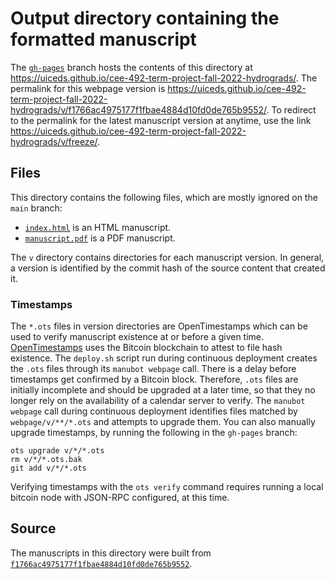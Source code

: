 # Output directory containing the formatted manuscript

The [`gh-pages`](https://github.com/uiceds/cee-492-term-project-fall-2022-hydrograds/tree/gh-pages) branch hosts the contents of this directory at <https://uiceds.github.io/cee-492-term-project-fall-2022-hydrograds/>.
The permalink for this webpage version is <https://uiceds.github.io/cee-492-term-project-fall-2022-hydrograds/v/f1766ac4975177f1fbae4884d10fd0de765b9552/>.
To redirect to the permalink for the latest manuscript version at anytime, use the link <https://uiceds.github.io/cee-492-term-project-fall-2022-hydrograds/v/freeze/>.

## Files

This directory contains the following files, which are mostly ignored on the `main` branch:

+ [`index.html`](index.html) is an HTML manuscript.
+ [`manuscript.pdf`](manuscript.pdf) is a PDF manuscript.

The `v` directory contains directories for each manuscript version.
In general, a version is identified by the commit hash of the source content that created it.

### Timestamps

The `*.ots` files in version directories are OpenTimestamps which can be used to verify manuscript existence at or before a given time.
[OpenTimestamps](https://opentimestamps.org/) uses the Bitcoin blockchain to attest to file hash existence.
The `deploy.sh` script run during continuous deployment creates the `.ots` files through its `manubot webpage` call.
There is a delay before timestamps get confirmed by a Bitcoin block.
Therefore, `.ots` files are initially incomplete and should be upgraded at a later time, so that they no longer rely on the availability of a calendar server to verify.
The `manubot webpage` call during continuous deployment identifies files matched by `webpage/v/**/*.ots` and attempts to upgrade them.
You can also manually upgrade timestamps, by running the following in the `gh-pages` branch:

```shell
ots upgrade v/*/*.ots
rm v/*/*.ots.bak
git add v/*/*.ots
```

Verifying timestamps with the `ots verify` command requires running a local bitcoin node with JSON-RPC configured, at this time.

## Source

The manuscripts in this directory were built from
[`f1766ac4975177f1fbae4884d10fd0de765b9552`](https://github.com/uiceds/cee-492-term-project-fall-2022-hydrograds/commit/f1766ac4975177f1fbae4884d10fd0de765b9552).
